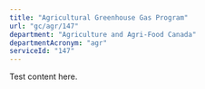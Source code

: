 ```yaml
---
title: "Agricultural Greenhouse Gas Program"
url: "gc/agr/147"
department: "Agriculture and Agri-Food Canada"
departmentAcronym: "agr"
serviceId: "147"
---
```

Test content here.
